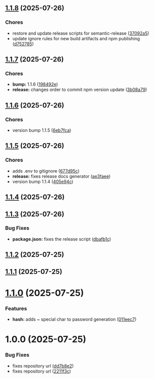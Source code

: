 ## [1.1.8](https://github.com/jojovem/cognito-cli-helper/compare/v1.1.7...v1.1.8) (2025-07-26)

### Chores

* restore and update release scripts for semantic-release ([37092a5](https://github.com/jojovem/cognito-cli-helper/commit/37092a58de19e61c114e6b7a9b1b8fb88c3ee992))
* update ignore rules for new build artifacts and npm publishing ([d752785](https://github.com/jojovem/cognito-cli-helper/commit/d752785e616132e171756f4c41930f4eb3403b89))

## [1.1.7](https://github.com/jojovem/cognito-cli-helper/compare/v1.1.6...v1.1.7) (2025-07-26)

### Chores

* **bump:** 1.1.6 ([198492e](https://github.com/jojovem/cognito-cli-helper/commit/198492e668fc4bbe1287017504949edbd09e5318))
* **release:** changes order to commit npm version update ([3b08a79](https://github.com/jojovem/cognito-cli-helper/commit/3b08a79d938756b07a1283709162a49ce2ed1bf0))

## [1.1.6](https://github.com/jojovem/cognito-cli-helper/compare/v1.1.5...v1.1.6) (2025-07-26)

### Chores

* version bump 1.1.5 ([6eb7fca](https://github.com/jojovem/cognito-cli-helper/commit/6eb7fca06d27b1f5a9a21e002629a253701c2809))

## [1.1.5](https://github.com/jojovem/cognito-cli-helper/compare/v1.1.4...v1.1.5) (2025-07-26)

### Chores

* adds .env to gitignore ([677d95c](https://github.com/jojovem/cognito-cli-helper/commit/677d95cf5defe97739e040663bb7a1b86478cbba))
* **release:** fixes release docs generator ([ae3faee](https://github.com/jojovem/cognito-cli-helper/commit/ae3faee4a45442ce4ed56df646443935d803fd98))
* version bump 1.1.4 ([405e94c](https://github.com/jojovem/cognito-cli-helper/commit/405e94c8ffa2de802af3447953986315ba483cfd))

## [1.1.4](https://github.com/jojovem/cognito-cli-helper/compare/v1.1.3...v1.1.4) (2025-07-26)

## [1.1.3](https://github.com/jojovem/cognito-cli-helper/compare/v1.1.2...v1.1.3) (2025-07-26)


### Bug Fixes

* **package.json:** fixes the release script ([dbafb1c](https://github.com/jojovem/cognito-cli-helper/commit/dbafb1c8edbbf97234bb440d8457664cd77c0751))

## [1.1.2](https://github.com/jojovem/cognito-cli-helper/compare/v1.1.1...v1.1.2) (2025-07-25)

## [1.1.1](https://github.com/jojovem/cognito-cli-helper/compare/v1.1.0...v1.1.1) (2025-07-25)

# [1.1.0](https://github.com/jojovem/cognito-cli-helper/compare/v1.0.0...v1.1.0) (2025-07-25)


### Features

* **hash:** adds ~ special char to password generation ([011eec7](https://github.com/jojovem/cognito-cli-helper/commit/011eec700a55e63b7ddfc5a7b14ad277fee6af1f))

# 1.0.0 (2025-07-25)


### Bug Fixes

* fixes repository url ([dd7b8e2](https://github.com/jojovem/cognito-cli-helper/commit/dd7b8e29db34cbbcff3de8a0a723ca545182c42b))
* fixes repository url ([2211f3c](https://github.com/jojovem/cognito-cli-helper/commit/2211f3cb65d5ecb5aac7216cfae9d314a836ae28))
